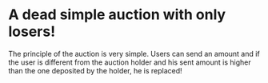 # A dead simple auction with only losers!

The principle of the auction is very simple. Users can send an amount and if the
user is different from the auction holder and his sent amount is higher than the
one deposited by the holder, he is replaced!
